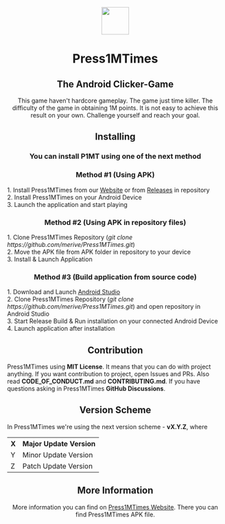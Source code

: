 <div align="center">
    <img src="https://github.com/merive-inc/Press1MTimes/blob/main/assets/P1MT.svg" width="64">
    <h1 align="center">Press1MTimes</h1>
    <h2 align="center">The Android Clicker-Game</h2>
    <p>
        This game haven't hardcore gameplay.
        The game just time killer.
        The difficulty of the game in obtaining 1M points.
        It is not easy to achieve this result on your own.
        Challenge yourself and reach your goal.
    </p>
</div>

<div>
    <h2 align="center">Installing</h2>
    <h3 align="center">You can install P1MT using one of the next method</h3>
    <h3 align="center">Method #1 (Using APK)</h3>
    <p>
        1. Install Press1MTimes from our <a href="https://merive.herokuapp.com/P1MT">Website</a> or from <a href="https://github.com/merive/Press1MTimes/releases">Releases</a> in repository<br>
        2. Install Press1MTimes on your Android Device<br>
        3. Launch the application and start playing
    </p>
    <h3 align="center">Method #2 (Using APK in repository files)</h3>
    <p>
        1. Clone Press1MTimes Repository (<i>git clone https://github.com/merive/Press1MTimes.git</i>)<br>
        2. Move the APK file from APK folder in repository to your device<br>
        3. Install & Launch Application
    </p>
    <h3 align="center">Method #3 (Build application from source code)</h3>
    <p>
        1. Download and Launch <a href="https://developer.android.com/studio">Android Studio</a><br>
        2. Clone Press1MTimes Repository (<i>git clone https://github.com/merive/Press1MTimes.git</i>) and open repository in Android Studio<br>
        3. Start Release Build & Run installation on your connected Android Device<br>
        4. Launch application after installation
    </p>
</div>

<div>
    <h2 align="center">Contribution</h2>
    <p>
        Press1MTimes using <b>MIT License</b>.
        It means that you can do with project anything.
        If you want contribution to project, open Issues and PRs.
        Also read <b>CODE_OF_CONDUCT.md</b> and <b>CONTRIBUTING.md</b>.
        If you have questions asking in Press1MTimes <b>GitHub Discussions</b>.
    </p>
</div>

<div>
    <h2 align="center">Version Scheme</h2>
    <p>
        In Press1MTimes we're using the next version scheme - <b>vX.Y.Z</b>, where
        <table align="center">
            <tr><th>X</th><th>Major Update Version</th></tr>
            <tr><td>Y</td><td>Minor Update Version</td></tr>
            <tr><td>Z</td><td>Patch Update Version</td></tr>
        </table>
    </p>
</div>

<div align="center">
    <h2 align="center">More Information</h2>
    <p>
        More information you can find on <a href="https://merive.herokuapp.com/P1MT/">Press1MTimes Website</a>. 
        There you can find Press1MTimes APK file.
    </p>
</div>